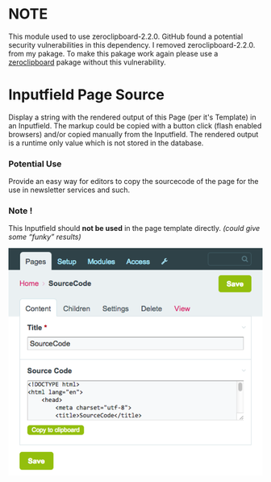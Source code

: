 # NOTE

This module used to use zeroclipboard-2.2.0. GitHub found a potential security vulnerabilities in this dependency.
I removed zeroclipboard-2.2.0. from my pakage. To make this pakage work again please use a [zeroclipboard](https://github.com/zeroclipboard/zeroclipboard) pakage without this vulnerability.

# Inputfield Page Source

Display a string with the rendered output of this Page (per it's Template) in an Inputfield. The markup could be copied with a button click (flash enabled browsers) and/or copied manually from the Inputfield. The rendered output is a runtime only value which is not stored in the database.

### Potential Use
Provide an easy way for editors to copy the sourcecode of the page for the use in newsletter services and such.

### Note !
This Inputfield should **not be used** in the page template directly. _(could give some “funky” results)_

![Inputfield Page Source](https://github.com/Da-Fecto/InputfieldSourceCode/blob/master/Source-Code.png)

